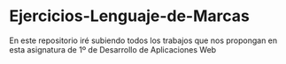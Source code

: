 # Ejercicios-Lenguaje-de-Marcas

En este repositorio iré subiendo todos los trabajos que nos propongan en esta asignatura de 1º de Desarrollo de Aplicaciones Web
